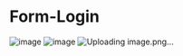 # Form-Login
![image](https://github.com/YooWill/Form-Login/assets/144597695/775e3be3-fb12-4a76-94e4-92d033e93da9)
![image](https://github.com/YooWill/Form-Login/assets/144597695/a4d7cbf9-22db-4f37-8d4d-255bbe1679f8)
![Uploading image.png…]()
